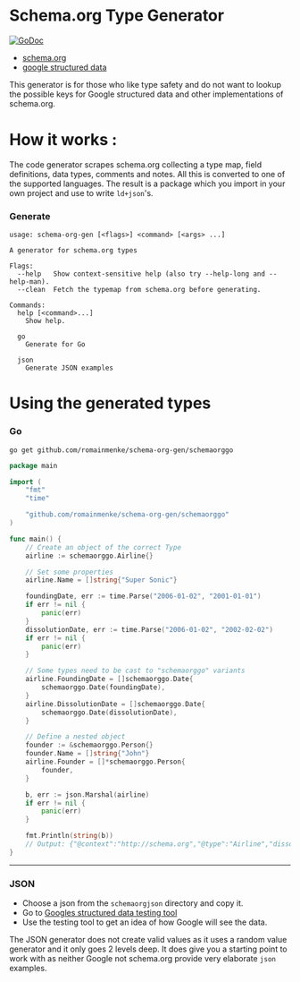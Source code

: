 # Schema.org Type Generator

[![GoDoc](https://godoc.org/github.com/romainmenke/schema-org-gen/schemaorggo?status.svg)](https://godoc.org/github.com/romainmenke/schema-org-gen/schemaorggo)

* [schema.org](https://schema.org)
* [google structured data](https://developers.google.com/search/docs/guides/intro-structured-data)

This generator is for those who like type safety and do not want to lookup the possible keys for Google structured data and other implementations of schema.org.

# How it works :

The code generator scrapes schema.org collecting a type map, field definitions, data types, comments and notes. All this is converted to one of the supported languages. The result is a package which you import in your own project and use to write `ld+json`'s.

### Generate

```
usage: schema-org-gen [<flags>] <command> [<args> ...]

A generator for schema.org types

Flags:
  --help   Show context-sensitive help (also try --help-long and --help-man).
  --clean  Fetch the typemap from schema.org before generating.

Commands:
  help [<command>...]
    Show help.

  go
    Generate for Go

  json
    Generate JSON examples
```

# Using the generated types

### Go

`go get github.com/romainmenke/schema-org-gen/schemaorggo`

```go
package main

import (
	"fmt"
	"time"

	"github.com/romainmenke/schema-org-gen/schemaorggo"
)

func main() {
	// Create an object of the correct Type
	airline := schemaorggo.Airline{}

	// Set some properties
	airline.Name = []string{"Super Sonic"}

	foundingDate, err := time.Parse("2006-01-02", "2001-01-01")
	if err != nil {
		panic(err)
	}
	dissolutionDate, err := time.Parse("2006-01-02", "2002-02-02")
	if err != nil {
		panic(err)
	}

	// Some types need to be cast to "schemaorggo" variants
	airline.FoundingDate = []schemaorggo.Date{
		schemaorggo.Date(foundingDate),
	}
	airline.DissolutionDate = []schemaorggo.Date{
		schemaorggo.Date(dissolutionDate),
	}

	// Define a nested object
	founder := &schemaorggo.Person{}
	founder.Name = []string{"John"}
	airline.Founder = []*schemaorggo.Person{
		founder,
	}

	b, err := json.Marshal(airline)
	if err != nil {
		panic(err)
	}

	fmt.Println(string(b))
	// Output: {"@context":"http://schema.org","@type":"Airline","dissolutionDate":"2002-02-02","founder":{"@context":"http://schema.org","@type":"Person","name":"John"},"foundingDate":"2001-01-01","name":"Super Sonic"}
}
```
------

### JSON

* Choose a json from the `schemaorgjson` directory and copy it.
* Go to [Googles structured data testing tool](https://search.google.com/structured-data/testing-tool)
* Use the testing tool to get an idea of how Google will see the data.

The JSON generator does not create valid values as it uses a random value generator and it only goes 2 levels deep. It does give you a starting point to work with as neither Google not schema.org provide very elaborate `json` examples.

